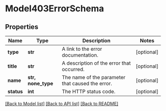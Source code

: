 # Model403ErrorSchema

## Properties
Name | Type | Description | Notes
------------ | ------------- | ------------- | -------------
**type** | **str** | A link to the error documentation. | [optional] 
**title** | **str** | A description of the error that occurred. | [optional] 
**name** | **str, none_type** | The name of the parameter that caused the error. | [optional] 
**status** | **int** | The HTTP status code. | [optional] 

[[Back to Model list]](../README.md#documentation-for-models) [[Back to API list]](../README.md#documentation-for-api-endpoints) [[Back to README]](../README.md)


